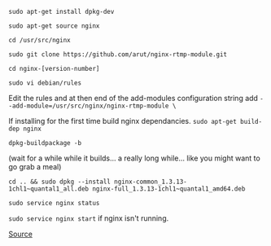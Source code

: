 `sudo apt-get install dpkg-dev`

`sudo apt-get source nginx`

`cd /usr/src/nginx`

`sudo git clone https://github.com/arut/nginx-rtmp-module.git`

`cd nginx-[version-number]`

`sudo vi debian/rules`

Edit the rules and at then end of the add-modules configuration string add
`--add-module=/usr/src/nginx/nginx-rtmp-module \`

If installing for the first time build nginx dependancies.
`sudo apt-get build-dep nginx`

`dpkg-buildpackage -b`

(wait for a while while it builds... a really long while... like you might want to go grab a meal)

`cd .. && sudo dpkg --install nginx-common_1.3.13-1chl1~quantal1_all.deb nginx-full_1.3.13-1chl1~quantal1_amd64.deb`

`sudo service nginx status`

`sudo service nginx start` if nginx isn't running.

[Source](http://serverfault.com/questions/227480/installing-optional-nginx-modules-with-apt-get)